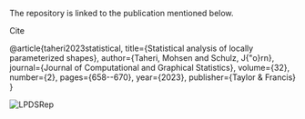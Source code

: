 The repository is linked to the publication mentioned below.

Cite

@article{taheri2023statistical,
  title={Statistical analysis of locally parameterized shapes},
  author={Taheri, Mohsen and Schulz, J{\"o}rn},
  journal={Journal of Computational and Graphical Statistics},
  volume={32},
  number={2},
  pages={658--670},
  year={2023},
  publisher={Taylor \& Francis}
}

![LPDSRep](https://github.com/MohsenTaheriShalmani/Statistical_Analysis_of_Locally_Parameterized_Shapes/assets/19237855/7d2ea0c7-cbba-4304-a0b5-14c03dbaef18)
